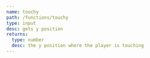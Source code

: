 ```yaml
---
name: touchy
path: /functions/touchy
type: input
desc: gets y position
returns:
  type: number
  desc: the y position where the player is touching
---
```


